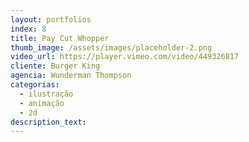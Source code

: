 ```yaml
---
layout: portfolios
index: 8
title: Pay Cut Whopper
thumb_image: /assets/images/placeholder-2.png
video_url: https://player.vimeo.com/video/449326817
cliente: Burger King
agencia: Wunderman Thompson
categorias:
  - ilustração
  - animação
  - 2d
description_text:
---
```


